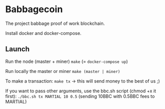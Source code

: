 # Babbagecoin

The project babbage proof of work blockchain.

Install docker and docker-compose.

## Launch

Run the node (master + miner)
`make` (= `docker-compose up`)

Run locally the master or miner
`make (master | miner)`

To make a transaction:
`make tx` -> this will send money to the best of us ;)

If you want to pass other arguments, use the bbc.sh script (chmod +x it first):
`./bbc.sh tx MARTIAL 10 0.5` (sending 10BBC with 0.5BBC fees to MARTIAL)